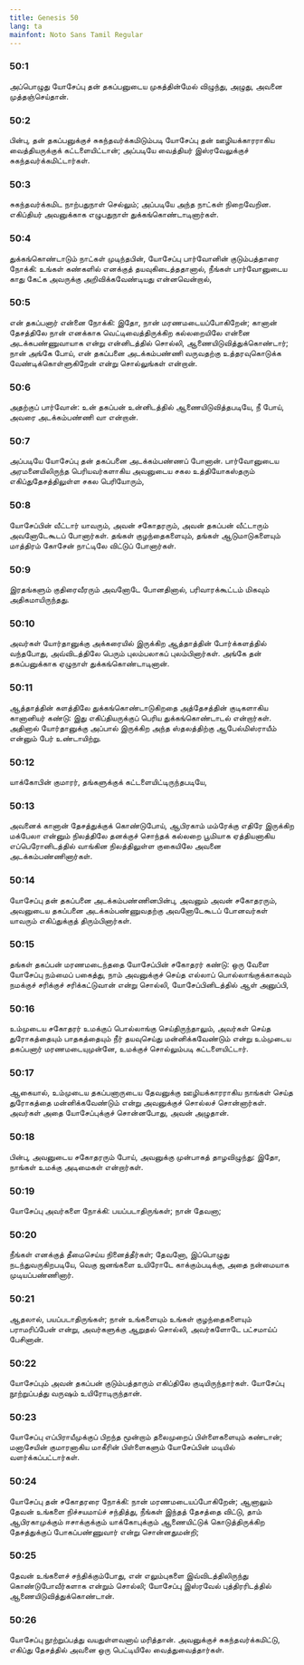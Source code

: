 ```yaml
---
title: Genesis 50
lang: ta
mainfont: Noto Sans Tamil Regular
---
```


###  50:1

அப்பொழுது யோசேப்பு தன் தகப்பனுடைய முகத்தின்மேல் விழுந்து, அழுது, அவனை முத்தஞ்செய்தான்.

###  50:2

பின்பு, தன் தகப்பனுக்குச் சுகந்தவர்க்கமிடும்படி யோசேப்பு தன் ஊழியக்காரராகிய வைத்தியருக்குக் கட்டளையிட்டான்; அப்படியே வைத்தியர் இஸ்ரவேலுக்குச் சுகந்தவர்க்கமிட்டார்கள்.

###  50:3

சுகந்தவர்க்கமிட நாற்பதுநாள் செல்லும்; அப்படியே அந்த நாட்கள் நிறைவேறின. எகிப்தியர் அவனுக்காக எழுபதுநாள் துக்கங்கொண்டாடினார்கள்.

###  50:4

துக்கங்கொண்டாடும் நாட்கள் முடிந்தபின், யோசேப்பு பார்வோனின் குடும்பத்தாரை நோக்கி: உங்கள் கண்களில் எனக்குத் தயவுகிடைத்ததானால், நீங்கள் பார்வோனுடைய காது கேட்க அவருக்கு அறிவிக்கவேண்டியது என்னவென்றால்,

###  50:5

என் தகப்பனார் என்னை நோக்கி: இதோ, நான் மரணமடையப்போகிறேன்; கானான் தேசத்திலே நான் எனக்காக வெட்டிவைத்திருக்கிற கல்லறையிலே என்னை அடக்கபண்ணுவாயாக என்று என்னிடத்தில் சொல்லி, ஆணையிடுவித்துக்கொண்டார்; நான் அங்கே போய், என் தகப்பனை அடக்கம்பண்ணி வருவதற்கு உத்தரவுகொடுக்க வேண்டிக்கொள்ளுகிறேன் என்று சொல்லுங்கள் என்றான்.

###  50:6

அதற்குப் பார்வோன்: உன் தகப்பன் உன்னிடத்தில் ஆணையிடுவித்தபடியே, நீ போய், அவரை அடக்கம்பண்ணி வா என்றான்.

###  50:7

அப்படியே யோசேப்பு தன் தகப்பனை அடக்கம்பண்ணப் போனான். பார்வோனுடைய அரமனையிலிருந்த பெரியவர்களாகிய அவனுடைய சகல உத்தியோகஸ்தரும் எகிப்துதேசத்திலுள்ள சகல பெரியோரும்,

###  50:8

யோசேப்பின் வீட்டார் யாவரும், அவன் சகோதரரும், அவன் தகப்பன் வீட்டாரும் அவனோடேகூடப் போனார்கள். தங்கள் குழந்தைகளையும், தங்கள் ஆடுமாடுகளையும் மாத்திரம் கோசேன் நாட்டிலே விட்டுப் போனார்கள்.

###  50:9

இரதங்களும் குதிரைவீரரும் அவனோடே போனதினால், பரிவாரக்கூட்டம் மிகவும் அதிகமாயிருந்தது.

###  50:10

அவர்கள் யோர்தானுக்கு அக்கரையில் இருக்கிற ஆத்தாத்தின் போர்க்களத்தில் வந்தபோது, அவ்விடத்திலே பெரும் புலம்பலாகப் புலம்பினார்கள். அங்கே தன் தகப்பனுக்காக ஏழுநாள் துக்கங்கொண்டாடினான்.

###  50:11

ஆத்தாத்தின் களத்திலே துக்கங்கொண்டாடுகிறதை அத்தேசத்தின் குடிகளாகிய கானானியர் கண்டு: இது எகிப்தியருக்குப் பெரிய துக்கங்கொண்டாடல் என்றார்கள். அதினால் யோர்தானுக்கு அப்பால் இருக்கிற அந்த ஸ்தலத்திற்கு ஆபேல்மிஸ்ராயீம் என்னும் பேர் உண்டாயிற்று.

###  50:12

யாக்கோபின் குமாரர், தங்களுக்குக் கட்டளையிட்டிருந்தபடியே,

###  50:13

அவனைக் கானான் தேசத்துக்குக் கொண்டுபோய், ஆபிரகாம் மம்ரேக்கு எதிரே இருக்கிற மக்பேலா என்னும் நிலத்திலே தனக்குச் சொந்தக் கல்லறை பூமியாக ஏத்தியனாகிய எப்பெரோனிடத்தில் வாங்கின நிலத்திலுள்ள குகையிலே அவனை அடக்கம்பண்ணினார்கள்.

###  50:14

யோசேப்பு தன் தகப்பனை அடக்கம்பண்ணினபின்பு, அவனும் அவன் சகோதரரும், அவனுடைய தகப்பனை அடக்கம்பண்ணுவதற்கு அவனோடேகூடப் போனவர்கள் யாவரும் எகிப்துக்குத் திரும்பினார்கள்.

###  50:15

தங்கள் தகப்பன் மரணமடைந்ததை யோசேப்பின் சகோதரர் கண்டு: ஒரு வேளை யோசேப்பு நம்மைப் பகைத்து, நாம் அவனுக்குச் செய்த எல்லாப் பொல்லாங்குக்காகவும் நமக்குச் சரிக்குச் சரிக்கட்டுவான் என்று சொல்லி, யோசேப்பினிடத்தில் ஆள் அனுப்பி,

###  50:16

உம்முடைய சகோதரர் உமக்குப் பொல்லாங்கு செய்திருந்தாலும், அவர்கள் செய்த துரோகத்தையும் பாதகத்தையும் நீர் தயவுசெய்து மன்னிக்கவேண்டும் என்று உம்முடைய தகப்பனார் மரணமடையுமுன்னே, உமக்குச் சொல்லும்படி கட்டளையிட்டார்.

###  50:17

ஆகையால், உம்முடைய தகப்பனாருடைய தேவனுக்கு ஊழியக்காரராகிய நாங்கள் செய்த துரோகத்தை மன்னிக்கவேண்டும் என்று அவனுக்குச் சொல்லச் சொன்னார்கள். அவர்கள் அதை யோசேப்புக்குச் சொன்னபோது, அவன் அழுதான்.

###  50:18

பின்பு, அவனுடைய சகோதரரும் போய், அவனுக்கு முன்பாகத் தாழவிழுந்து: இதோ, நாங்கள் உமக்கு அடிமைகள் என்றார்கள்.

###  50:19

யோசேப்பு அவர்களை நோக்கி: பயப்படாதிருங்கள்; நான் தேவனா;

###  50:20

நீங்கள் எனக்குத் தீமைசெய்ய நினைத்தீர்கள்; தேவனோ, இப்பொழுது நடந்துவருகிறபடியே, வெகு ஜனங்களை உயிரோடே காக்கும்படிக்கு, அதை நன்மையாக முடியப்பண்ணினார்.

###  50:21

ஆதலால், பயப்படாதிருங்கள்; நான் உங்களையும் உங்கள் குழந்தைகளையும் பராமரிப்பேன் என்று, அவர்களுக்கு ஆறுதல் சொல்லி, அவர்களோடே பட்சமாய்ப் பேசினான்.

###  50:22

யோசேப்பும் அவன் தகப்பன் குடும்பத்தாரும் எகிப்திலே குடியிருந்தார்கள். யோசேப்பு நூற்றுப்பத்து வருஷம் உயிரோடிருந்தான்.

###  50:23

யோசேப்பு எப்பிராயீமுக்குப் பிறந்த மூன்றாம் தலைமுறைப் பிள்ளைகளையும் கண்டான்; மனாசேயின் குமாரனாகிய மாகீரின் பிள்ளைகளும் யோசேப்பின் மடியில் வளர்க்கப்பட்டார்கள்.

###  50:24

யோசேப்பு தன் சகோதரரை நோக்கி: நான் மரணமடையப்போகிறேன்; ஆனாலும் தேவன் உங்களை நிச்சயமாய்ச் சந்தித்து, நீங்கள் இந்தத் தேசத்தை விட்டு, தாம் ஆபிரகாமுக்கும் ஈசாக்குக்கும் யாக்கோபுக்கும் ஆணையிட்டுக் கொடுத்திருக்கிற தேசத்துக்குப் போகப்பண்ணுவார் என்று சொன்னதுமன்றி;

###  50:25

தேவன் உங்களைச் சந்திக்கும்போது, என் எலும்புகளை இவ்விடத்திலிருந்து கொண்டுபோவீர்களாக என்றும் சொல்லி; யோசேப்பு இஸ்ரவேல் புத்திரரிடத்தில் ஆணையிடுவித்துக்கொண்டான்.

###  50:26

யோசேப்பு நூற்றுப்பத்து வயதுள்ளவனாய் மரித்தான். அவனுக்குச் சுகந்தவர்க்கமிட்டு, எகிப்து தேசத்தில் அவனை ஒரு பெட்டியிலே வைத்துவைத்தார்கள்.

